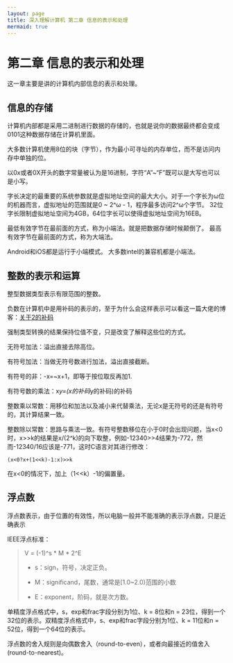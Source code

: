 ```yaml
---
layout: page
title: 深入理解计算机 第二章 信息的表示和处理
mermaid: true
---
```




# 第二章 信息的表示和处理

这一章主要是讲的计算机内部信息的表示和处理。

## 信息的存储

计算机内部都是采用二进制进行数据的存储的，也就是说你的数据最终都会变成0101这种数据存储在计算机里面。

大多数计算机使用8位的块（字节），作为最小可寻址的内存单位，而不是访问内存中单独的位。

以0x或者0X开头的数字常量被认为是16进制，字符“A”~“F”既可以是大写也可以是小写。

字长决定的最重要的系统参数就是虚拟地址空间的最大大小。对于一个字长为ω位的机器而言，虚拟地址的范围就是0 ~ 2^ω - 1，程序最多访问2^ω个字节。
32位字长限制虚拟地址空间为4GB，64位字长可以使得虚拟地址空间为16EB。

最低有效字节在最前面的方式，称为小端法。就是把数据存储时候颠倒了。
最高有效字节在最前面的方式，称为大端法。

Android和iOS都是运行于小端模式。
大多数intel的兼容机都是小端法。



## 整数的表示和运算

整型数据类型表示有限范围的整数。

负数在计算机中是用补码的表示的，至于为什么会这样表示可以看这一篇大佬的博客：[关于2的补码](http://www.ruanyifeng.com/blog/2009/08/twos_complement.html)

强制类型转换的结果保持位值不变，只是改变了解释这些位的方式。

无符号加法：溢出直接去除高位。

有符号加法：当做无符号数进行加法，溢出直接截断。

有符号的非：-x=~x+1，即等于按位取反再加1.

有符号数的乘法：x*y=(x的补码*y的补码)的补码

整数乘以常数：用移位和加法以及减小来代替乘法，无论x是无符号的还是有符号的，其计算结果一致。

整数除以常数：思路与乘法一致。有符号整数移位在小于0时会出现问题，当x<0时，x>>k的结果是x/(2^k)的向下取整，例如-12340>>4结果为-772，然而-12340/16应该是-771，这时C语言对其进行修改：

```
(x<0?x+(1<<k)-1:x)>>k
```

在x<0的情况下，加上（1<<k）-1的偏置量。



## 浮点数

浮点数表示，由于位置的有效性，所以电脑一般并不能准确的表示浮点数，只是近确表示



IEEE浮点标准：

> V = (-1)^s * M * 2^E
>
> - s：sign，符号，决定正负。
>
> - M：significand，尾数，通常是[1.0~2.0)范围的小数
>
> - E：exponent，阶码，就是次方数。

单精度浮点格式中，s，exp和frac字段分别为1位、k = 8位和n = 23位，得到一个32位的表示。双精度浮点格式中，s、exp和frac字段分别为1位、k = 11位和n = 52位，得到一个64位的表示。



浮点数的舍入规则是向偶数舍入（round-to-even），或者向最接近的值舍入(round-to-nearest)。

